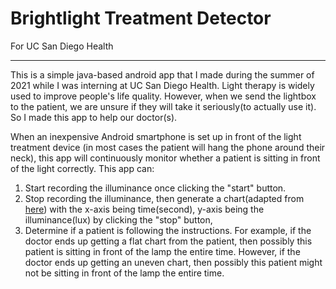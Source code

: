 # Brightlight Treatment Detector
For UC San Diego Health
***
This is a simple java-based android app that I made during the summer of 2021 while I was interning at UC San Diego Health. Light therapy is widely used to improve people's life quality. However, when we send the lightbox to the patient, we are unsure if they will take it seriously(to actually use it). So I made this app to help our doctor(s).

When an inexpensive Android smartphone is set up in front of the light treatment device (in most cases the patient will hang the phone around their neck), this app will continuously monitor whether a patient is sitting in front of the light correctly.
This app can:
1. Start recording the illuminance once clicking the "start" button.
2. Stop recording the illuminance, then generate a chart(adapted from [here](https://github.com/PhilJay/MPAndroidChart "Mikephil Android chart")) with the x-axis being time(second), y-axis being the illuminance(lux) by clicking the "stop" button,
3. Determine if a patient is following the instructions. For example, if the doctor ends up getting a flat chart from the patient, then possibly this patient is sitting in front of the lamp the entire time. However, if the doctor ends up getting an uneven chart, then possibly this patient might not be sitting in front of the lamp the entire time.

